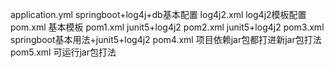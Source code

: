 application.yml springboot+log4j+db基本配置
log4j2.xml log4j2模板配置
pom.xml 基本模板
pom1.xml junit5+log4j2
pom2.xml junit5+log4j2
pom3.xml springboot基本用法+junit5+log4j2
pom4.xml 项目依赖jar包都打进新jar包打法
pom5.xml 可运行jar包打法
